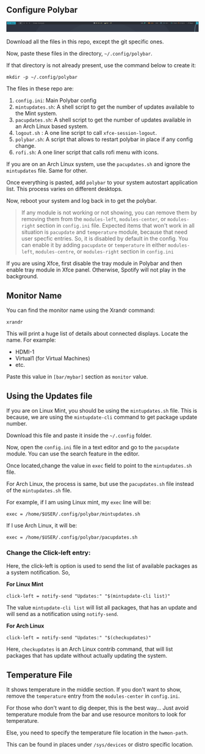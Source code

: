 ## Configure Polybar

![Current Polybar theme](./screenshots/polybar-screenshot.png)

Download all the files in this repo, except the git specific ones.

Now, paste these files in the directory, `~/.config/polybar`.

If that directory is not already present, use the command below to create it:

```
mkdir -p ~/.config/polybar
```

The files in these repo are:

1. `config.ini`: Main Polybar config
2. `mintupdates.sh`: A shell script to get the number of updates available to the Mint system.
3. `pacupdates.sh`: A shell script to get the number of updates available in an Arch Linux based system.
4. `logout.sh` : A one line script to call `xfce-session-logout`.
5. `polybar.sh`: A script that allows to restart polybar in place if any config change.
6. `rofi.sh`: A one liner script that calls rofi menu with icons.

If you are on an Arch Linux system, use the `pacupdates.sh` and ignore the `mintupdates` file. Same for other.

Once everything is pasted, add `polybar` to your system autostart application list. This process varies on different desktops.

Now, reboot your system and log back in to get the polybar.

> If any module is not working or not showing, you can remove them by removing them from the `modules-left`, `modules-center`, or `modules-right` section in `config.ini` file.
> Expected items that won't work in all situation is `pacupdate` and `temperature` module, because that need user specfic entries.
> So, it is disabled by default in the config. You can enable it by adding `pacupdate` or `temperature` in either `modules-left`, `modules-centre`, or `modules-right` section in `config.ini`

If you are using Xfce, first disable the tray module in Polybar and then enable tray module in Xfce panel. Otherwise, Spotify will not play in the background.

## Monitor Name

You can find the monitor name using the Xrandr command:

```
xrandr
```

This will print a huge list of details about connected displays. Locate the name. For example:

- HDMI-1
- Virtual1 (for Virtual Machines)
- etc.

Paste this value in `[bar/mybar]` section as `monitor` value.

## Using the Updates file

If you are on Linux Mint, you should be using the `mintupdates.sh` file. This is because, we are using the `mintupdate-cli` command to get package update number.

Download this file and paste it inside the `~/.config` folder.

Now, open the `config.ini` file in a text editor and go to the `pacupdate` module. You can use the search feature in the editor.

Once located,change the value in `exec` field to point to the `mintupdates.sh` file.

For Arch Linux, the process is same, but use the `pacupdates.sh` file instead of the `mintupdates.sh` file.

For example, if I am using Linux mint, my `exec` line will be:

```
exec = /home/$USER/.config/polybar/mintupdates.sh
```

If I use Arch Linux, it will be:

```
exec = /home/$USER/.config/polybar/pacupdates.sh
```

### Change the Click-left entry:

Here, the click-left is option is used to send the list of available packages as a system notification. So,

**For Linux Mint**

```
click-left = notify-send "Updates:" "$(mintupdate-cli list)"
```

The value `mintupdate-cli list` will list all packages, that has an update and will send as a notification using `notify-send`.

**For Arch Linux**

```
click-left = notify-send "Updates:" "$(checkupdates)"
```

Here, `checkupdates` is an Arch Linux contrib command, that will list packages that has update without actually updating the system.

## Temperature File

It shows temperature in the middle section. If you don't want to show, remove the `temperature` entry from the `modules-center` in `config.ini`.

For those who don't want to dig deeper, this is the best way... Just avoid temperature module from the bar and use resource monitors to look for temperature.

Else, you need to specify the temperature file location in the `hwmon-path`.

This can be found in places under `/sys/devices` or distro specific location.

